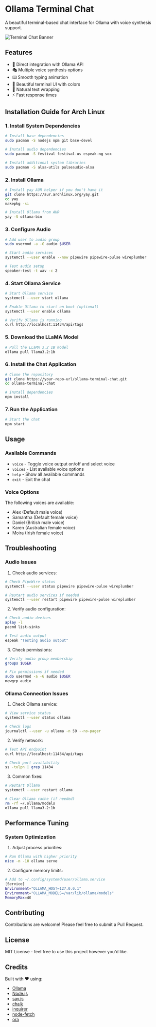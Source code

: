 # Ollama Terminal Chat

A beautiful terminal-based chat interface for Ollama with voice synthesis support.

![Terminal Chat Banner](https://i.imgur.com/your-image-here.png)

## Features

- 🎯 Direct integration with Ollama API
- 🎭 Multiple voice synthesis options
- ⌨️ Smooth typing animation
- 🎨 Beautiful terminal UI with colors
- 📝 Natural text wrapping
- ⚡ Fast response times

## Installation Guide for Arch Linux

### 1. Install System Dependencies

```bash
# Install base dependencies
sudo pacman -S nodejs npm git base-devel

# Install audio dependencies
sudo pacman -S festival festival-us espeak-ng sox

# Install additional system libraries
sudo pacman -S alsa-utils pulseaudio-alsa
```

### 2. Install Ollama

```bash
# Install yay AUR helper if you don't have it
git clone https://aur.archlinux.org/yay.git
cd yay
makepkg -si

# Install Ollama from AUR
yay -S ollama-bin
```

### 3. Configure Audio

```bash
# Add user to audio group
sudo usermod -a -G audio $USER

# Start audio services
systemctl --user enable --now pipewire pipewire-pulse wireplumber

# Test audio setup
speaker-test -t wav -c 2
```

### 4. Start Ollama Service

```bash
# Start Ollama service
systemctl --user start ollama

# Enable Ollama to start on boot (optional)
systemctl --user enable ollama

# Verify Ollama is running
curl http://localhost:11434/api/tags
```

### 5. Download the LLaMA Model

```bash
# Pull the LLaMA 3.2 1B model
ollama pull llama3.2:1b
```

### 6. Install the Chat Application

```bash
# Clone the repository
git clone https://your-repo-url/ollama-terminal-chat.git
cd ollama-terminal-chat

# Install dependencies
npm install
```

### 7. Run the Application

```bash
# Start the chat
npm start
```

## Usage

### Available Commands

- `voice` - Toggle voice output on/off and select voice
- `voices` - List available voice options
- `help` - Show all available commands
- `exit` - Exit the chat

### Voice Options

The following voices are available:
- Alex (Default male voice)
- Samantha (Default female voice)
- Daniel (British male voice)
- Karen (Australian female voice)
- Moira (Irish female voice)

## Troubleshooting

### Audio Issues

1. Check audio services:
```bash
# Check PipeWire status
systemctl --user status pipewire pipewire-pulse wireplumber

# Restart audio services if needed
systemctl --user restart pipewire pipewire-pulse wireplumber
```

2. Verify audio configuration:
```bash
# Check audio devices
aplay -l
pacmd list-sinks

# Test audio output
espeak "Testing audio output"
```

3. Check permissions:
```bash
# Verify audio group membership
groups $USER

# Fix permissions if needed
sudo usermod -a -G audio $USER
newgrp audio
```

### Ollama Connection Issues

1. Check Ollama service:
```bash
# View service status
systemctl --user status ollama

# Check logs
journalctl --user -u ollama -n 50 --no-pager
```

2. Verify network:
```bash
# Test API endpoint
curl http://localhost:11434/api/tags

# Check port availability
ss -tulpn | grep 11434
```

3. Common fixes:
```bash
# Restart Ollama
systemctl --user restart ollama

# Clear Ollama cache (if needed)
rm -rf ~/.ollama/models
ollama pull llama3.2:1b
```

## Performance Tuning

### System Optimization

1. Adjust process priorities:
```bash
# Run Ollama with higher priority
nice -n -10 ollama serve
```

2. Configure memory limits:
```bash
# Add to ~/.config/systemd/user/ollama.service
[Service]
Environment="OLLAMA_HOST=127.0.0.1"
Environment="OLLAMA_MODELS=/var/lib/ollama/models"
MemoryMax=4G
```

## Contributing

Contributions are welcome! Please feel free to submit a Pull Request.

## License

MIT License - feel free to use this project however you'd like.

## Credits

Built with ❤️ using:
- [Ollama](https://ollama.ai)
- [Node.js](https://nodejs.org)
- [say.js](https://github.com/Marak/say.js)
- [chalk](https://github.com/chalk/chalk)
- [inquirer](https://github.com/SBoudrias/Inquirer.js)
- [node-fetch](https://github.com/node-fetch/node-fetch)
- [ora](https://github.com/sindresorhus/ora)